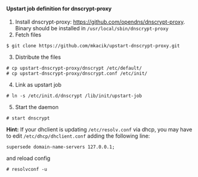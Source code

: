 #### Upstart job definition for dnscrypt-proxy

1. Install dnscrypt-proxy: <https://github.com/opendns/dnscrypt-proxy>. Binary should be installed in ```/usr/local/sbin/dnscrypt-proxy```
2. Fetch files

```
$ git clone https://github.com/mkacik/upstart-dnscrypt-proxy.git 

```
3. Distribute the files

```
# cp upstart-dnscrypt-proxy/dnscrypt /etc/default/
# cp upstart-dnscrypt-proxy/dnscrypt.conf /etc/init/
```
4. Link as upstart job

```
# ln -s /etc/init.d/dnscrypt /lib/init/upstart-job
```
5. Start the daemon

```
# start dnscrypt
```

**Hint:**
If your dhclient is updating ```/etc/resolv.conf``` via dhcp, you may have to edit ```/etc/dhcp/dhclient.conf``` adding the following line:

```
supersede domain-name-servers 127.0.0.1;
```
and reload config

```
# resolvconf -u
```
